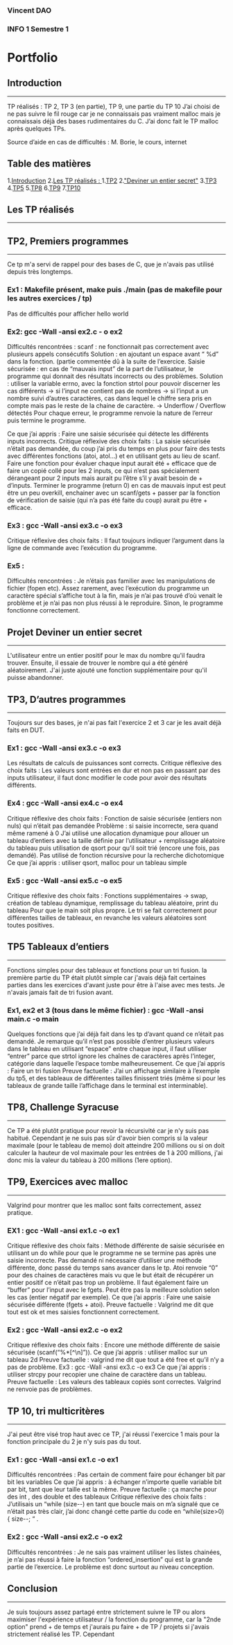 ### Vincent DAO
### INFO 1 Semestre 1
# **Portfolio**
## Introduction
---
TP réalisés : TP 2, TP 3 (en partie), TP 9, une partie du TP 10
J’ai choisi de ne pas suivre le fil rouge car je ne connaissais pas vraiment malloc mais je
connaissais déjà des bases rudimentaires du C. J’ai donc fait le TP malloc après quelques TPs.

Source d’aide en cas de difficultés : M. Borie, le cours, internet

## Table des matières
1.[Introduction](#Introduction)
2.[Les TP réalisés : ](#Les-TP-réalisés)
    1.[TP2](#TP2-Premiers-programmes)
    2.["Deviner un entier secret"](#Projet-Deviner-un-entier-secret)
    3.[TP3](#TP3-Dautres-programmes)
    4.[TP5](#TP5-Tableaux-d’entiers)
    5.[TP8](#TP8-Challenge-Syracuse)
    6.[TP9](#TP9-Exercices-avec-malloc)
    7.[TP10](#TP-10-tri-multicritères)

## Les TP réalisés
---

## TP2, Premiers programmes
---
Ce tp m'a servi de rappel pour des bases de C, que je n'avais pas utilisé depuis très longtemps.

### Ex1 : Makefile présent, make puis ./main (pas de makefile pour les autres exercices / tp)
Pas de difficultés pour afficher hello world

### Ex2: gcc -Wall -ansi ex2.c - o ex2
Difficultés rencontrées :
scanf : ne fonctionnait pas correctement avec plusieurs appels consécutifs
Solution : en ajoutant un espace avant “ %d” dans la fonction. (partie commentée dû à la suite
de l’exercice.
Saisie sécurisée : en cas de “mauvais input” de la part de l’utilisateur, le programme qui donnait
des résultats incorrects ou des problèmes.
Solution : utiliser la variable errno, avec la fonction strtol pour pouvoir discerner les cas
différents
→ si l’input ne contient pas de nombres
→ si l’input a un nombre suivi d’autres caractères, cas dans lequel le chiffre sera pris en compte
mais pas le reste de la chaine de caractère.
→ Underflow / Overflow détectés
Pour chaque erreur, le programme renvoie la nature de l’erreur puis termine le programme.

Ce que j’ai appris :
Faire une saisie sécurisée qui détecte les différents inputs incorrects.
Critique réflexive des choix faits :
La saisie sécurisée n’était pas demandée, du coup j’ai pris du temps en plus pour faire des tests
avec différentes fonctions (atoi, atol…) et en utilisant gets au lieu de scanf.
Faire une fonction pour évaluer chaque input aurait été + efficace que de faire un copié collé
pour les 2 inputs, ce qui n’est pas spécialement dérangeant pour 2 inputs mais aurait pu l’être
s’il y avait besoin de + d’inputs.
Terminer le programme (return 0) en cas de mauvais input est peut être un peu overkill,
enchainer avec un scanf/gets + passer par la fonction de vérification de saisie (qui n’a pas été
faite du coup) aurait pu être + efficace.

### Ex3 : gcc -Wall -ansi ex3.c -o ex3
Critique réflexive des choix faits :
Il faut toujours indiquer l’argument dans la ligne de commande avec l’exécution du programme.

### Ex5 :
Difficultés rencontrées :
Je n’étais pas familier avec les manipulations de fichier (fopen etc).
Assez rarement, avec l’exécution du programme un caractère spécial s’affiche tout à la fin, mais
je n’ai pas trouvé d’où venait le problème et je n’ai pas non plus réussi à le reproduire.
Sinon, le programme fonctionne correctement.

## Projet Deviner un entier secret
---
L'utilisateur entre un entier positif pour le max du nombre qu'il faudra trouver.
Ensuite, il essaie de trouver le nombre qui a été généré aléatoirement.
J'ai juste ajouté une fonction supplémentaire pour qu'il puisse abandonner.

## TP3, D’autres programmes
---
Toujours sur des bases, je n'ai pas fait l'exercice 2 et 3 car je les avait déjà faits en DUT.

### Ex1 : gcc -Wall -ansi ex3.c -o ex3
Les résultats de calculs de puissances sont corrects.
Critique réflexive des choix faits :
Les valeurs sont entrées en dur et non pas en passant par des inputs utilisateur, il faut donc
modifier le code pour avoir des résultats différents.

### Ex4 : gcc -Wall -ansi ex4.c -o ex4
Critique réflexive des choix faits :
Fonction de saisie sécurisée (entiers non nuls) qui n’était pas demandée
Problème : si saisie incorrecte, sera quand même ramené à 0
J’ai utilisé une allocation dynamique pour allouer un tableau d’entiers avec la taille définie par
l’utilisateur + remplissage aléatoire du tableau puis utilisation de qsort pour qu’il soit trié (encore
une fois, pas demandé).
Pas utilisé de fonction récursive pour la recherche dichotomique
Ce que j’ai appris : utiliser qsort, malloc pour un tableau simple

### Ex5 : gcc -Wall -ansi ex5.c -o ex5
Critique réflexive des choix faits :
Fonctions supplémentaires → swap, création de tableau dynamique, remplissage du tableau
aléatoire, print du tableau
Pour que le main soit plus propre.
Le tri se fait correctement pour différentes tailles de tableaux, en revanche les valeurs aléatoires
sont toutes positives.

## TP5 Tableaux d’entiers
---
Fonctions simples pour des tableaux et fonctions pour un tri fusion. la première partie du TP était plutôt simple car j'avais déjà fait certaines parties dans les exercices d'avant juste pour être à l'aise avec mes tests. Je n'avais jamais fait de tri fusion avant.

### Ex1, ex2 et 3 (tous dans le même fichier) : gcc -Wall -ansi main.c -o main
Quelques fonctions que j’ai déjà fait dans les tp d’avant quand ce n’était pas demandé.
Je remarque qu’il n’est pas possible d’entrer plusieurs valeurs dans le tableau en utilisant
“espace” entre chaque input, il faut utiliser “entrer” parce que strtol ignore les chaînes de
caractères après l’integer, catégorie dans laquelle l’espace tombe malheureusement.
Ce que j’ai appris : Faire un tri fusion
Preuve factuelle :
J’ai un affichage similaire à l’exemple du tp5, et des tableaux de différentes tailles finissent triés
(même si pour les tableaux de grande taille l’affichage dans le terminal est interminable).
## TP8, Challenge Syracuse
---
Ce TP a été plutôt pratique pour revoir la récursivité car je n'y suis pas habitué.
Cependant je ne suis pas sûr d'avoir bien compris si la valeur maximale (pour le tableau de memo) doit atteindre 200 millions ou si on doit calculer la hauteur de vol maximale pour les entrées de 1 à 200 millions, j'ai donc mis la valeur du tableau à 200 millions (1ere option).

## TP9, Exercices avec malloc
---
Valgrind pour montrer que les malloc sont faits correctement, assez pratique.

### EX1 : gcc -Wall -ansi ex1.c -o ex1
Critique réflexive des choix faits :
Méthode différente de saisie sécurisée en utilisant un do while pour que le programme ne se
termine pas après une saisie incorrecte. Pas demandé ni nécessaire d’utiliser une méthode
différente, donc passé du temps sans avancer dans le tp.
Atoi renvoie “0” pour des chaines de caractères mais vu que le but était de récupérer un entier
positif ce n’était pas trop un problème. Il faut également faire un “buffer” pour l’input avec le
fgets. Peut être pas la meilleure solution selon les cas (entier négatif par exemple).
Ce que j’ai appris :
Faire une saisie sécurisée différente (fgets + atoi).
Preuve factuelle : Valgrind me dit que tout est ok et mes saisies fonctionnent correctement.

### Ex2 : gcc -Wall -ansi ex2.c -o ex2
Critique réflexive des choix faits :
Encore une méthode différente de saisie sécurisée (scanf(“%*[^\n]”)).
Ce que j’ai appris : utiliser malloc sur un tableau 2d
Preuve factuelle : valgrind me dit que tout a été free et qu’il n’y a pas de problème.
Ex3 : gcc -Wall -ansi ex3.c -o ex3
Ce que j‘ai appris : utiliser strcpy pour recopier une chaine de caractère dans un tableau.
Preuve factuelle : Les valeurs des tableaux copiés sont correctes.
Valgrind ne renvoie pas de problèmes.

## TP 10, tri multicritères
---
J'ai peut être visé trop haut avec ce TP, j'ai réussi l'exercice 1 mais pour la fonction principale du 2 je n'y suis pas du tout.

### Ex1 : gcc -Wall -ansi ex1.c -o ex1
Difficultés rencontrées :
Pas certain de comment faire pour échanger bit par bit les variables
Ce que j’ai appris : à échanger n’importe quelle variable bit par bit, tant que leur taille est la
même.
Preuve factuelle : ça marche pour des int , des double et des tableaux
Critique réflexive des choix faits :
J’utilisais un “while (size--) en tant que boucle mais on m’a signalé que ce n’était pas très clair,
j’ai donc changé cette partie du code en “while(size>0) { size--; “ .

### Ex2 : gcc -Wall -ansi ex2.c -o ex2
Difficultés rencontrées :
Je ne sais pas vraiment utiliser les listes chainées, je n’ai pas réussi à faire la fonction
“ordered_insertion” qui est la grande partie de l’exercice. Le problème est donc surtout au
niveau conception.

## Conclusion
---
Je suis toujours assez partagé entre strictement suivre le TP ou alors maximiser l'expérience utilisateur / la fonction du programme, car la "2nde option" prend + de temps et j'aurais pu faire + de TP / projets si j'avais strictement réalisé les TP. Cependant

